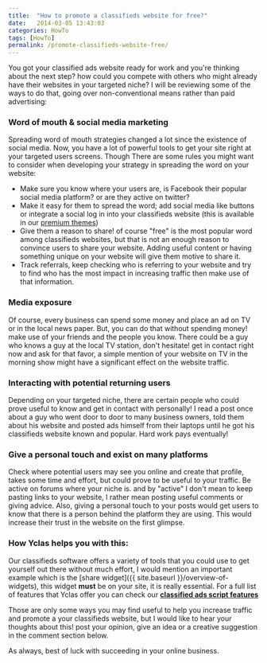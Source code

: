 ```yaml
---
title:  "How to promote a classifieds website for free?"
date:   2014-03-05 13:43:03
categories: HowTo
tags: [HowTo]
permalink: /promote-classifieds-website-free/
---
```

You got your classified ads website ready for work and you're thinking about the next step? how could you compete with others who might already have their websites in your targeted niche? I will be reviewing some of the ways to do that, going over non-conventional means rather than paid advertising:

### Word of mouth & social media marketing

Spreading word of mouth strategies changed a lot since the existence of social media. Now, you have a lot of powerful tools to get your site right at your targeted users screens. Though There are some rules you might want to consider when developing your strategy in spreading the word on your website:

* Make sure you know where your users are, is Facebook their popular social media platform? or are they active on twitter?
* Make it easy for them to spread the word; add social media like buttons or integrate a social log in into your classifieds website (this is available in our [premium themes](https://selfhosted.yclas.com/))
* Give them a reason to share! of course "free" is the most popular word among classifieds websites, but that is not an enough reason to convince users to share your website. Adding useful content or having something unique on your website will give them motive to share it.
* Track referrals, keep checking who is referring to your website and try to find who has the most impact in increasing traffic then make use of that information.

### Media exposure

Of course, every business can spend some money and place an ad on TV or in the local news paper. But, you can do that without spending money! make use of your friends and the people you know. There could be a guy who knows a guy at the local TV station, don't hesitate! get in contact right now and ask for that favor, a simple mention of your website on TV in the morning show might have a significant effect on the website traffic.

### Interacting with potential returning users

Depending on your targeted niche, there are certain people who could prove useful to know and get in contact with personally! I read a post once about a guy who went door to door to many business owners, told them about his website and posted ads himself from their laptops until he got his classifieds website known and popular. Hard work pays eventually!

### Give a personal touch and exist on many platforms

Check where potential users may see you online and create that profile, takes some time and effort, but could prove to be useful to your traffic. Be active on forums where your niche is. and by "active" I don't mean to keep pasting links to your website, I rather mean posting useful comments or giving advice. Also, giving a personal touch to your posts would get users to know that there is a person behind the platform they are using. This would increase their trust in the website on the first glimpse.

### How Yclas helps you with this:

Our classifieds software offers a variety of tools that you could use to get yourself out there without much effort, I would mention an important example which is the [share widget]({{ site.baseurl }}/overview-of-widgets), this widget **must** be on your site, it is really essential. For a full list of features that Yclas offer you can check our **[classified ads script features](https://yclas.com/features.html)**

Those are only some ways you may find useful to help you increase traffic and promote a your classifieds website, but I would like to hear your thoughts about this! post your opinion, give an idea or a creative suggestion in the comment section below.

As always, best of luck with succeeding in your online business.

